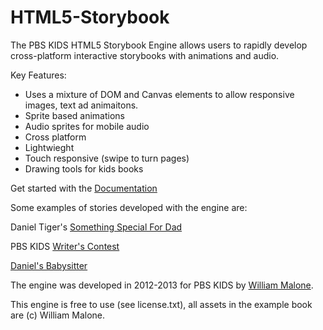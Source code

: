 HTML5-Storybook
===============

The PBS KIDS HTML5 Storybook Engine allows users to rapidly develop cross-platform interactive storybooks with animations and audio.

Key Features:
* Uses a mixture of DOM and Canvas elements to allow responsive images, text ad animaitons.
* Sprite based animations
* Audio sprites for mobile audio
* Cross platform
* Lightwieght 
* Touch responsive (swipe to turn pages)
* Drawing tools for kids books

Get started with the [Documentation](https://github.com/PBS-KIDS/HTML5-Storybook/wiki)


Some examples of stories developed with the engine are:

Daniel Tiger's [Something Special For Dad](http://pbskids.org/daniel/stories/something-special-for-dad/)

PBS KIDS [Writer's Contest](http://pbskids.org/writerscontest/read-stories)

[Daniel's Babysitter](http://pbskids.org/daniel/stories/daniels-babysitter/) 




The engine was developed in 2012-2013 for PBS KIDS by [William Malone](http://williammalone.com).

This engine is free to use (see license.txt), all assets in the example book are (c) William Malone.


